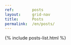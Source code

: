 ```yaml
---
ref:        posts
layout:     grid-nav
title:      Posts
permalink:  /en/posts/
---
```


{% include posts-list.html %}
